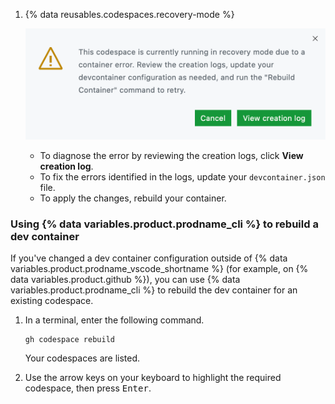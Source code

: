 1. {% data reusables.codespaces.recovery-mode %}

   ![Screenshot of a message saying that the codespace is running in recovery mode. Below the message are buttons labeled "Cancel" and "View creation log."](/assets/images/help/codespaces/recovery-mode-error-message.png)

   * To diagnose the error by reviewing the creation logs, click **View creation log**.
   * To fix the errors identified in the logs, update your `devcontainer.json` file.
   * To apply the changes, rebuild your container.

### Using {% data variables.product.prodname_cli %} to rebuild a dev container

If you've changed a dev container configuration outside of {% data variables.product.prodname_vscode_shortname %} (for example, on {% data variables.product.github %}), you can use {% data variables.product.prodname_cli %} to rebuild the dev container for an existing codespace.

1. In a terminal, enter the following command.

   ```shell
   gh codespace rebuild
   ```

   Your codespaces are listed.

1. Use the arrow keys on your keyboard to highlight the required codespace, then press <kbd>Enter</kbd>.
